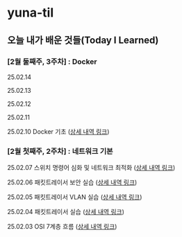 # yuna-til

## 오늘 내가 배운 것들(Today I Learned)

### [2월 둘째주, 3주차] : Docker
25.02.14 

25.02.13 

25.02.12 

25.02.11 

25.02.10 Docker 기초 ([상세 내역 링크](https://github.com/100-hours-a-week/yuna-til/blob/304e51d253a16f3c41f689fb9057416f777cad7d/Feb/2025-02-03.md](https://github.com/100-hours-a-week/yuna-til/blob/2376c76aba43ce85efc4f63440cf78193ea27361/Feb/2025-02-10.md)))


### [2월 첫째주, 2주차] : 네트워크 기본
25.02.07 스위치 명령어 심화 및 네트워크 최적화 ([상세 내역 링크](https://github.com/100-hours-a-week/yuna-til/blob/4a39c0cfd2e658d5a7b01b1afa3db1acaf852394/Feb/2025-02-07.md))

25.02.06 패킷트레이서 보안 실습 ([상세 내역 링크](https://github.com/100-hours-a-week/yuna-til/blob/306e10778f94cf60d2dc013ccb187a2db7b93876/Feb/2025-02-06.md))

25.02.05 패킷트레이서 VLAN 실습 ([상세 내역 링크](https://github.com/100-hours-a-week/yuna-til/blob/dd3e7450671d0cf7ac41eb753293c0c9792e5a72/Feb/2025-02-05.md))

25.02.04 패킷트레이서 실습 ([상세 내역 링크](https://github.com/100-hours-a-week/yuna-til/blob/304e51d253a16f3c41f689fb9057416f777cad7d/Feb/2025-02-04.md))

25.02.03 OSI 7계층 흐름 ([상세 내역 링크](https://github.com/100-hours-a-week/yuna-til/blob/304e51d253a16f3c41f689fb9057416f777cad7d/Feb/2025-02-03.md))
